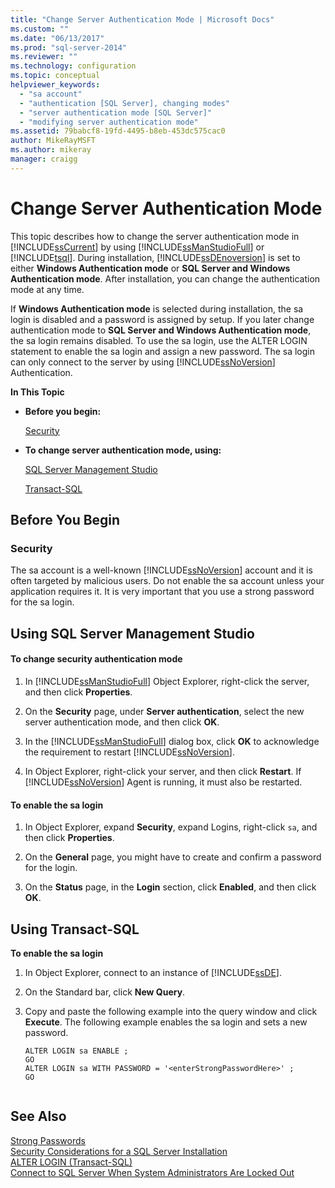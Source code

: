 ```yaml
---
title: "Change Server Authentication Mode | Microsoft Docs"
ms.custom: ""
ms.date: "06/13/2017"
ms.prod: "sql-server-2014"
ms.reviewer: ""
ms.technology: configuration
ms.topic: conceptual
helpviewer_keywords: 
  - "sa account"
  - "authentication [SQL Server], changing modes"
  - "server authentication mode [SQL Server]"
  - "modifying server authentication mode"
ms.assetid: 79babcf8-19fd-4495-b8eb-453dc575cac0
author: MikeRayMSFT
ms.author: mikeray
manager: craigg
---
```

# Change Server Authentication Mode
  This topic describes how to change the server authentication mode in [!INCLUDE[ssCurrent](../../includes/sscurrent-md.md)] by using [!INCLUDE[ssManStudioFull](../../includes/ssmanstudiofull-md.md)] or [!INCLUDE[tsql](../../includes/tsql-md.md)]. During installation, [!INCLUDE[ssDEnoversion](../../includes/ssdenoversion-md.md)] is set to either **Windows Authentication mode** or **SQL Server and Windows Authentication mode**. After installation, you can change the authentication mode at any time.  
  
 If **Windows Authentication mode** is selected during installation, the sa login is disabled and a password is assigned by setup. If you later change authentication mode to **SQL Server and Windows Authentication mode**, the sa login remains disabled. To use the sa login, use the ALTER LOGIN statement to enable the sa login and assign a new password. The sa login can only connect to the server by using [!INCLUDE[ssNoVersion](../../includes/ssnoversion-md.md)] Authentication.  
  
 **In This Topic**  
  
-   **Before you begin:**  
  
     [Security](#Security)  
  
-   **To change server authentication mode, using:**  
  
     [SQL Server Management Studio](#SSMSProcedure)  
  
     [Transact-SQL](#TsqlProcedure)  
  
##  <a name="BeforeYouBegin"></a> Before You Begin  
  
###  <a name="Security"></a> Security  
 The sa account is a well-known [!INCLUDE[ssNoVersion](../../includes/ssnoversion-md.md)] account and it is often targeted by malicious users. Do not enable the sa account unless your application requires it. It is very important that you use a strong password for the sa login.  
  
##  <a name="SSMSProcedure"></a> Using SQL Server Management Studio  
  
#### To change security authentication mode  
  
1.  In [!INCLUDE[ssManStudioFull](../../includes/ssmanstudiofull-md.md)] Object Explorer, right-click the server, and then click **Properties**.  
  
2.  On the **Security** page, under **Server authentication**, select the new server authentication mode, and then click **OK**.  
  
3.  In the [!INCLUDE[ssManStudioFull](../../includes/ssmanstudiofull-md.md)] dialog box, click **OK** to acknowledge the requirement to restart [!INCLUDE[ssNoVersion](../../includes/ssnoversion-md.md)].  
  
4.  In Object Explorer, right-click your server, and then click **Restart**. If [!INCLUDE[ssNoVersion](../../includes/ssnoversion-md.md)] Agent is running, it must also be restarted.  
  
#### To enable the sa login  
  
1.  In Object Explorer, expand **Security**, expand Logins, right-click `sa`, and then click **Properties**.  
  
2.  On the **General** page, you might have to create and confirm a password for the  login.  
  
3.  On the **Status** page, in the **Login** section, click **Enabled**, and then click **OK**.  
  
##  <a name="TsqlProcedure"></a> Using Transact-SQL  
 **To enable the sa login**  
  
1.  In Object Explorer, connect to an instance of [!INCLUDE[ssDE](../../includes/ssde-md.md)].  
  
2.  On the Standard bar, click **New Query**.  
  
3.  Copy and paste the following example into the query window and click **Execute**. The following example enables the sa login and sets a new password.  
  
    ```  
    ALTER LOGIN sa ENABLE ;  
    GO  
    ALTER LOGIN sa WITH PASSWORD = '<enterStrongPasswordHere>' ;  
    GO  
  
    ```  
  
## See Also  
 [Strong Passwords](../../relational-databases/security/strong-passwords.md)   
 [Security Considerations for a SQL Server Installation](../../sql-server/install/security-considerations-for-a-sql-server-installation.md)   
 [ALTER LOGIN &#40;Transact-SQL&#41;](/sql/t-sql/statements/alter-login-transact-sql)   
 [Connect to SQL Server When System Administrators Are Locked Out](connect-to-sql-server-when-system-administrators-are-locked-out.md)  
  
  
